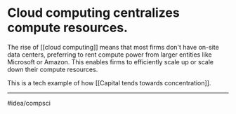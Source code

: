 # Cloud computing centralizes compute resources.
The rise of [[cloud computing]] means that most firms don't have on-site data centers, preferring to rent compute power from larger entities like Microsoft or Amazon. This enables firms to efficiently scale up or scale down their compute resources. 

This is a tech example of how [[Capital tends towards concentration]]. 

---
#idea/compsci 